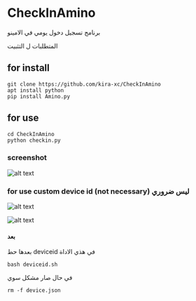 # CheckInAmino

برنامج تسجيل دخول يومي في الامينو 

المتطلبات ل التثبيت 

## for install 
```
git clone https://github.com/kira-xc/CheckInAmino
apt install python
pip install Amino.py
```
## for use
```
cd CheckInAmino
python checkin.py
```
### screenshot 

![alt text](https://i.ibb.co/CHX8wrN/Screenshot-20201013-192528.png)
### for use custom device id (not necessary) ليس ضروري







![alt text](https://i.ibb.co/VTD5cCN/IMG-20201013-185831-184.jpg)


   ![alt text](https://i.ibb.co/cJRvH4Q/IMG-20201013-185845-305.jpg)






#### بعد 
بعدها حط
deviceid
في هذي الاداة
```
bash deviceid.sh
```

في حال صار مشكل سوي 

```
rm -f device.json
```
